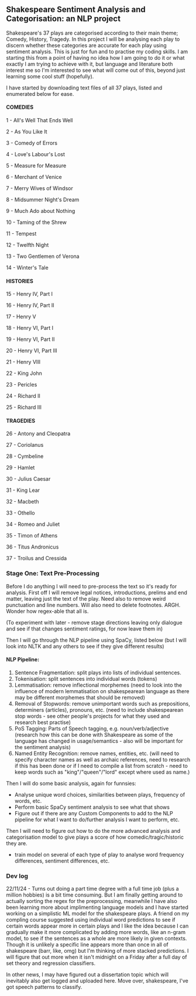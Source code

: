 ## Shakespeare Sentiment Analysis and Categorisation: an NLP project

Shakespeare's 37 plays are categorised according to their main theme; Comedy, History, Tragedy. In this project I will be analysing each play to discern whether these categories are accurate for each play using sentiment analysis. This is just for fun and to practise my coding skills. I am starting this from a point of having no idea how I am going to do it or what exactly I am trying to achieve with it, but language and literature both interest me so I'm interested to see what will come out of this, beyond just learning some cool stuff (hopefully).

I have started by downloading text files of all 37 plays, listed and enumerated below for ease.

#### COMEDIES
1 - All's Well That Ends Well

2 - As You Like It

3 - Comedy of Errors

4 - Love's Labour's Lost

5 - Measure for Measure

6 - Merchant of Venice

7 - Merry Wives of Windsor

8 - Midsummer Night's Dream

9 - Much Ado about Nothing

10 - Taming of the Shrew

11 - Tempest

12 - Twelfth Night

13 - Two Gentlemen of Verona

14 - Winter's Tale

#### HISTORIES
15 - Henry IV, Part I

16 - Henry IV, Part II

17 - Henry V

18 - Henry VI, Part I

19 - Henry VI, Part II

20 - Henry VI, Part III

21 - Henry VIII

22 - King John

23 - Pericles

24 - Richard II

25 - Richard III

#### TRAGEDIES
26 - Antony and Cleopatra

27 - Coriolanus

28 - Cymbeline

29 - Hamlet

30 - Julius Caesar

31 - King Lear

32 - Macbeth

33 - Othello

34 - Romeo and Juliet

35 - Timon of Athens

36 - Titus Andronicus

37 - Troilus and Cressida

### Stage One: Text Pre-Processing
Before I do anything I will need to pre-process the text so it's ready for analysis.
First off I will remove legal notices, introductions, prelims and end matter, leaving just the text of the play. Need also to remove weird punctuation and line numbers. Will also need to delete footnotes. ARGH. Wonder how regex-able that all is.

(To experiment with later - remove stage directions leaving only dialogue and see if that changes sentiment ratings, for now leave them in)

Then I will go through the NLP pipeline using SpaCy, listed below (but I will look into NLTK and any others to see if they give different results)

#### NLP Pipeline:
1. Sentence Fragmentation: split plays into lists of individual sentences.
2. Tokenisation: split sentences into individual words (tokens)
3. Lemmatisation: remove inflectional morphemes (need to look into the influence of modern lemmatisation on shakespearean language as there may be different morphemes that should be removed)
4. Removal of Stopwords: remove unimportant words such as prepositions, determiners (articles), pronouns, etc. (need to include shakespearean stop words - see other people's projects for what they used and research best practise)
5. PoS Tagging: Parts of Speech tagging, e.g. noun/verb/adjective (research how this can be done with Shakespeare as some of the language has changed in usage/semantics - also will be important for the sentiment analysis)
6. Named Entity Recognition: remove names, entities, etc. (will need to specify character names as well as archaic references, need to research if this has been done or if I need to compile a list from scratch - need to keep words such as "king"/"queen"/"lord" except where used as name.)

Then I will do some basic analysis, again for funnsies:
- Analyse unique word choices, similarities between plays, frequency of words, etc.
- Perform basic SpaCy sentiment analysis to see what that shows
- Figure out if there are any Custom Components to add to the NLP pipeline for what I want to do/further analysis I want to perform, etc.

Then I will need to figure out how to do the more advanced analysis and categorisation model to give plays a score of how comedic/tragic/historic they are. 

- train model on several of each type of play to analyse word frequency differences, sentiment differences, etc.


### Dev log
22/11/24 - Turns out doing a part time degree with a full time job (plus a million hobbies) is a bit time consuming. But I am finally getting around to actually sorting the regex for the preprocessing, meanwhile I have also been learning more about implimenting language models and I have started working on a simplistic ML model for the shakespeare plays. A friend on my compling course suggested using individual word predictions to see if certain words appear more in certain plays and I like the idea because I can gradually make it more complicated by adding more words, like an n-gram model, to see if the sentences as a whole are more likely in given contexts. Though it is unlikely a specific line appears more than once in all of shakespeare (barr, like, omg) but I'm thinking of more stacked predictions. I will figure that out more when it isn't midnight on a Friday after a full day of set theory and regression classifiers. 

In other news, I may have figured out a dissertation topic which will inevitably also get logged and uploaded here. Move over, shakespeare, I've got speech patterns to classify.

